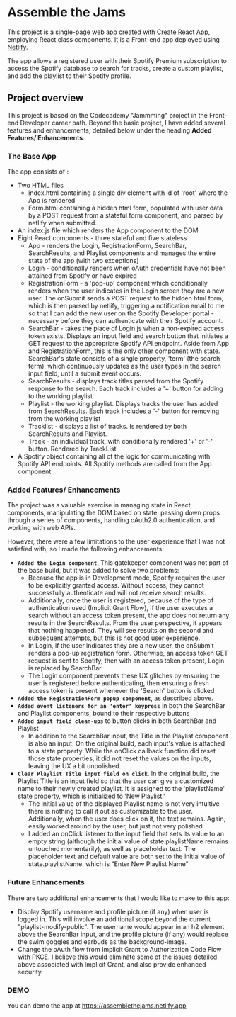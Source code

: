 # Assemble the Jams

This project is a single-page web app created with [Create React App](https://create-react-app.dev/), employing React class components.  It is a Front-end app deployed using [Netlify](https://www.netlify.com/).

The app allows a registered user with their Spotify Premium subscription to access the Spotify database to search for tracks, create a custom playlist, and add the playlist to their Spotify profile.

## Project overview

This project is based on the Codecademy "Jammming" project in the Front-end Developer career path.  Beyond the basic project, I have added several features and enhancements, detailed below under the heading **Added Features/ Enhancements**.

### The Base App

The app consists of :

  * Two HTML files
    - index.html containing a single div element with id of 'root' where the App is rendered
    - Form.html containing a hidden html form, populated with user data by a POST request from a stateful form component, and parsed by netlify when submitted.
  * An index.js file which renders the App component to the DOM
  * Eight React components - three stateful and five stateless
    - App - renders the Login, RegistrationForm, SearchBar, SearchResults, and Playlist components and manages the entire state of the app (with two exceptions)
    - Login - conditionally renders when oAuth credentials have not been attained from Spotify or have expired
    - RegistrationForm - a 'pop-up' component which conditionally renders when the user indicates in the Login screen they are a new user. The onSubmit sends a POST request to the hidden html form, which is then parsed by netlify, triggering a notification email to me so that I can add the new user on the Spotify Developer portal - necessary before they can authenticate with their Spotify account.
    - SearchBar - takes the place of Login.js when a non-expired access token exists.  Displays an input field and search button that initiates a GET request to the appropriate Spotify API endpoint. Aside from App and RegistrationForm, this is the only other component with state.  SearchBar's state consists of a single property, 'term' (the search term), which continuously updates as the user types in the search input field, until a submit event occurs.
    - SearchResults - displays track titles parsed from the Spotify response to the search.  Each track includes a '+' button for adding to the working playlist
    - Playlist - the working playlist.  Displays tracks the user has added from SearchResults.  Each track includes a '-' button for removing from the working playlist
    - Tracklist - displays a list of tracks.  Is rendered by both SearchResults and Playlist.
    - Track - an individual track, with conditionally rendered '+' or '-' button.  Rendered by TrackList
  * A Spotify object containing all of the logic for communicating with Spotify API endpoints.  All Spotify methods are called from the App component

### Added Features/ Enhancements

The project was a valuable exercise in managing state in React components, manipulating the DOM based on state, passing down props through a series of components, handling oAuth2.0 authentication, and working with web APIs.

However, there were a few limitations to the user experience that I was not satisfied with, so I made the following enhancements:

  * **`Added the Login component`**.  This gatekeeper component was not part of the base build, but it was added to solve two problems:
    - Because the app is in Development mode, Spotify requires the user to be explicitly granted access.  Without access, they cannot successfully authenticate and will not receive search results.
    - Additionally, once the user is registered, because of the type of authentication used (Implicit Grant Flow), if the user executes a search without an access token present, the app does not return any results in the SearchResults.  From the user perspective, it appears that nothing happened.  They will see results on the second and subsequent attempts, but this is not good user experience.
    - In Login, if the user indicates they are a new user, the onSubmit renders a pop-up registration form.  Otherwise, an access token GET request is sent to Spotify, then with an access token present, Login is replaced by SearchBar.
    - The Login component prevents these UX glitches by ensuring the user is registered before authenticating, then ensuring a fresh access token is present whenever the 'Search' button is clicked
  * **`Added the RegistrationForm popup component`**, as described above.
  * **`Added event listeners for an 'enter' keypress`** in both the SearchBar and Playlist components, bound to their respective buttons
  * **`Added input field clean-ups`** to button clicks in both SearchBar and Playlist
    - In addition to the SearchBar input, the Title in the Playlist component is also an input.  On the original build, each input's value is attached to a state property.  While the onClick callback function did reset those state properties, it did not reset the values on the inputs, leaving the UX a bit unpolished.
  * **`Clear Playlist Title input field on click`**.  In the original build, the Playlist Title is an input field so that the user can give a customized name to their newly created playlist.  It is assigned to the 'playlistName' state property, which is initialized to 'New Playlist.'
    - The initial value of the displayed Playlist name is not very intuitive - there is nothing to call it out as customizable to the user.  Additionally, when the user does click on it, the text remains.  Again, easily worked around by the user, but just not very polished.
    - I added an onClick listener to the input field that sets its value to an empty string (although the initial value of state.playlistName remains untouched momentarily), as well as placeholder text.  The placeholder text and default value are both set to the initial value of state.playlistName, which is "Enter New Playlist Name"

### Future Enhancements

There are two additional enhancements that I would like to make to this app:

  * Display Spotify username and profile picture (if any) when user is logged in.  This will involve an additional scope beyond the current "playlist-modify-public".  The username would appear in an h2 element above the SearchBar input, and the profile picture (if any) would replace the swim goggles and earbuds as the background-image.
  * Change the oAuth flow from Implicit Grant to Authorization Code Flow with PKCE.  I believe this would eliminate some of the issues detailed above associated with Implicit Grant, and also provide enhanced security.

### DEMO

You can demo the app at https://assemblethejams.netlify.app
